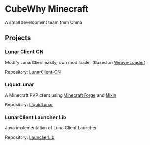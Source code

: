 # CubeWhy Minecraft

A small development team from China

## Projects

### Lunar Client CN

Modify LunarClient easily, own mod loader (Based on [Weave-Loader](https://github.com/Weave-MC))

Repository: [LunarClient-CN](https://github.com/CubeWhyMC/LunarClient-CN)

### LiquidLunar

A Minecraft PVP client using [Minecraft Forge](https://files.minecraftforge.net) and [Mixin](https://github.com/SpongePowered/Mixin/)

Repository: [LiquidLunar](https://github.com/CubeWhyMC/LiquidLunar)

### LunarClient Launcher Lib

Java implementation of LunarClient Launcher

Repository: [LauncherLib](https://github.com/CubeWhyMC/LauncherLib)
